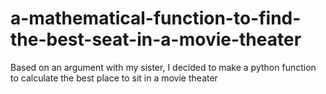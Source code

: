 # a-mathematical-function-to-find-the-best-seat-in-a-movie-theater
Based on an argument with my sister, I decided to make a python function to calculate the best place to sit in a movie theater 
